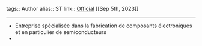 tags:: Author
alias:: ST
link:: [Official](https://www.st.com/content/st_com/en.html) 
[[Sep 5th, 2023]]
***

- Entreprise spécialisée dans la fabrication de composants électroniques et en particulier de semiconducteurs
-